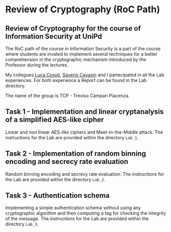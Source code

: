 # Review of Cryptography (RoC Path)
## Review of Cryptography for the course of Information Security at UniPd

The RoC path of the course in Information Security is a part of the course where students are invated to implement several techniques for a better comprehension in the cryptographic mechanism introduced by the Professor during the lectures.

My collegues [Luca Cosuti](https://github.com/lucaatme), [Saverio Cavasin](https://github.com/SvrCvs) and I partecipated in all the Lab experiences. For both experience a Report can be found in the Lab directory.

The name of the group is TCP - Treviso Campari Piacenza.

## Task 1 - Implementation and linear cryptanalysis of a simplified AES-like cipher
Linear and non linear AES-like ciphers and Meet-in-the-Middle attack. The instructions for the Lab are provided within the directory `Lab_1`.

## Task 2 - Implementation of random binning encoding and secrecy rate evaluation
Random binning encoding and secrecy rate evaluation. The instructions for the Lab are provided within the directory `Lab_2`.

## Task 3 - Authentication schema
Implementing a simple authentication schema without using any cryptographic algorithm and then computing a tag for checking the integrity of the message. The instructions for the Lab are provided within the directory `Lab_3`.
